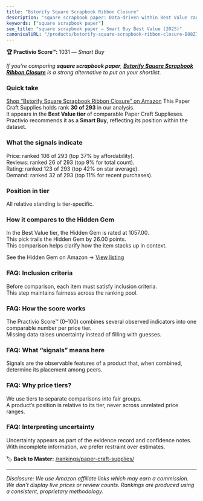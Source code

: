 ```yaml
---
title: "Bstorify Square Scrapbook Ribbon Closure"
description: "square scrapbook paper: Data-driven within Best Value ranking using the Practivio Score™. Positioned by quality, value, demand, findability, momentum."
keywords: ["square scrapbook paper"]
seo_title: "square scrapbook paper — Smart Buy Best Value (2025)"
canonicalURL: "/products/bstorify-square-scrapbook-ribbon-closure-B08Z76J9YT/"
---
```


**🏆 Practivio Score™:** 1031 — _Smart Buy_


*If you're comparing **square scrapbook paper**, **[Bstorify Square Scrapbook Ribbon Closure](https://www.amazon.com/dp/B08Z76J9YT?tag=practivio-20)** is a strong alternative to put on your shortlist.*
### Quick take
[Shop “Bstorify Square Scrapbook Ribbon Closure” on Amazon](https://www.amazon.com/dp/B08Z76J9YT?tag=practivio-20)
This Paper Craft Supplies holds rank **30 of 293** in our analysis.  
It appears in the **Best Value tier** of comparable Paper Craft Supplieses.  
Practivio recommends it as a **Smart Buy**, reflecting its position within the dataset.

### What the signals indicate
Price: ranked 106 of 293 (top 37% by affordability).  
Reviews: ranked 26 of 293 (top 9% for total count).  
Rating: ranked 123 of 293 (top 42% on star average).  
Demand: ranked 32 of 293 (top 11% for recent purchases).

### Position in tier
All relative standing is tier-specific.

### How it compares to the Hidden Gem
In the Best Value tier, the Hidden Gem is rated at 1057.00.  
This pick trails the Hidden Gem by 26.00 points.  
This comparison helps clarify how the item stacks up in context.  

See the Hidden Gem on Amazon → [View listing](https://www.amazon.com/dp/B00178QQJ8?tag=practivio-20)

### FAQ: Inclusion criteria
Before comparison, each item must satisfy inclusion criteria.  
This step maintains fairness across the ranking pool.

### FAQ: How the score works
The Practivio Score™ (0–100) combines several observed indicators into one comparable number per price tier.  
Missing data raises uncertainty instead of filling with guesses.

### FAQ: What “signals” means here
Signals are the observable features of a product that, when combined, determine its placement among peers.

### FAQ: Why price tiers?
We use tiers to separate comparisons into fair groups.  
A product’s position is relative to its tier, never across unrelated price ranges.

### FAQ: Interpreting uncertainty
Uncertainty appears as part of the evidence record and confidence notes.  
With incomplete information, we prefer restraint over estimates.


🏷️ **Back to Master:** [/rankings/paper-craft-supplies/](/rankings/paper-craft-supplies/)

---
_Disclosure: We use Amazon affiliate links which may earn a commission. We don’t display live prices or review counts. Rankings are produced using a consistent, proprietary methodology._
